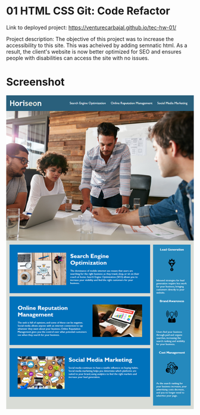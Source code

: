 # 01 HTML CSS Git: Code Refactor

Link to deployed project: https://venturecarbajal.github.io/tec-hw-01/

Project description:
The objective of this project was to increase the accessibility to this site. 
This was acheived by adding semnatic html. 
As a result, the client's website is now better optimized for SEO and ensures people with disabilities can access the site with no issues.

# Screenshot
![Getting Started](./assets/01-html-css-git-homework-demo.png)